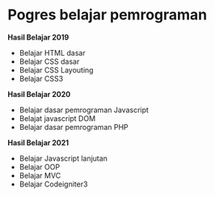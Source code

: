 # Pogres belajar pemrograman

**Hasil Belajar 2019**

* Belajar HTML dasar
* Belajar CSS dasar
* Belajar CSS Layouting
* Belajar CSS3

**Hasil Belajar 2020**

* Belajar dasar pemrograman Javascript
* Belajat javascript DOM
* Belajar dasar pemrograman PHP

**Hasil Belajar 2021**

* Belajar Javascript lanjutan
* Belajar OOP
* Belajar MVC
* Belajar Codeigniter3
